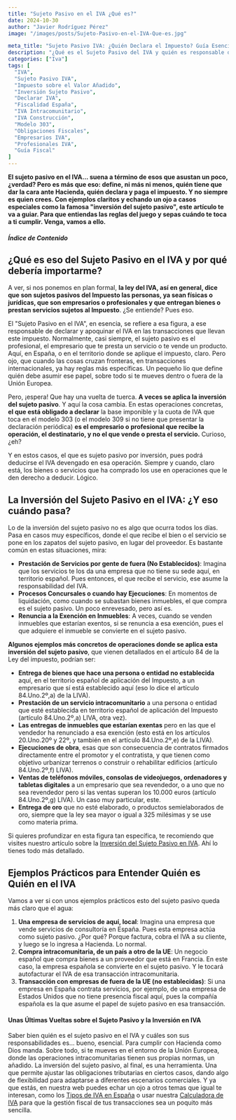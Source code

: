 ```yaml
---
title: "Sujeto Pasivo en el IVA ¿Qué es?"
date: 2024-10-30
author: "Javier Rodríguez Pérez"
image: "/images/posts/Sujeto-Pasivo-en-el-IVA-Que-es.jpg"

meta_title: "Sujeto Pasivo IVA: ¿Quién Declara el Impuesto? Guía Esencial"
description: "¿Qué es el Sujeto Pasivo del IVA y quién es responsable de declararlo? 🤔 Te explicamos este concepto clave, la inversión del sujeto pasivo y ejemplos claros. ¡Cumple con Hacienda!"
categories: ["Iva"]
tags: [
  "IVA",
  "Sujeto Pasivo IVA",
  "Impuesto sobre el Valor Añadido",
  "Inversión Sujeto Pasivo",
  "Declarar IVA",
  "Fiscalidad España",
  "IVA Intracomunitario",
  "IVA Construcción",
  "Modelo 303",
  "Obligaciones Fiscales",
  "Empresarios IVA",
  "Profesionales IVA",
  "Guía Fiscal"
]
---
```


**El sujeto pasivo en el IVA... suena a término de esos que asustan un poco, ¿verdad? Pero es más que eso: define, ni más ni menos, quién tiene que dar la cara ante Hacienda, quién declara y paga el impuesto. Y no siempre es quien crees. Con ejemplos claritos y echando un ojo a casos especiales como la famosa "inversión del sujeto pasivo", este artículo te va a guiar. Para que entiendas las reglas del juego y sepas cuándo te toca a ti cumplir. Venga, vamos a ello.**

##### Índice de Contenido

## ¿Qué es eso del Sujeto Pasivo en el IVA y por qué debería importarme?

A ver, si nos ponemos en plan formal, **la ley del IVA, así en general, dice que son sujetos pasivos del Impuesto las personas, ya sean físicas o jurídicas, que son empresarios o profesionales y que entregan bienes o prestan servicios sujetos al Impuesto**. ¿Se entiende? Pues eso.

El "Sujeto Pasivo en el IVA", en esencia, se refiere a esa figura, a ese responsable de declarar y apoquinar el IVA en las transacciones que llevan este impuesto. Normalmente, casi siempre, el sujeto pasivo es el profesional, el empresario que te presta un servicio o te vende un producto. Aquí, en España, o en el territorio donde se aplique el impuesto, claro. Pero ojo, que cuando las cosas cruzan fronteras, en transacciones internacionales, ya hay reglas más específicas. Un pequeño lío que define quién debe asumir ese papel, sobre todo si te mueves dentro o fuera de la Unión Europea.

Pero, ¡espera! Que hay una vuelta de tuerca. **A veces se aplica la inversión del sujeto pasivo**. Y aquí la cosa cambia. En estas operaciones concretas, **el que está obligado a declarar** la base imponible y la cuota de IVA que toca en el modelo 303 (o el modelo 309 si no tiene que presentar la declaración periódica) **es el empresario o profesional que recibe la operación, el destinatario, y no el que vende o presta el servicio.** Curioso, ¿eh?

Y en estos casos, el que es sujeto pasivo por inversión, pues podrá deducirse el IVA devengado en esa operación. Siempre y cuando, claro está, los bienes o servicios que ha comprado los use en operaciones que le den derecho a deducir. Lógico.

## La Inversión del Sujeto Pasivo en el IVA: ¿Y eso cuándo pasa?

Lo de la inversión del sujeto pasivo no es algo que ocurra todos los días. Pasa en casos muy específicos, donde el que recibe el bien o el servicio se pone en los zapatos del sujeto pasivo, en lugar del proveedor. Es bastante común en estas situaciones, mira:

-   **Prestación de Servicios por gente de fuera (No Establecidos)**: Imagina que los servicios te los da una empresa que no tiene su sede aquí, en territorio español. Pues entonces, el que recibe el servicio, ese asume la responsabilidad del IVA.
-   **Procesos Concursales o cuando hay Ejecuciones**: En momentos de liquidación, como cuando se subastan bienes inmuebles, el que compra es el sujeto pasivo. Un poco enrevesado, pero así es.
-   **Renuncia a la Exención en Inmuebles**: A veces, cuando se venden inmuebles que estarían exentos, si se renuncia a esa exención, pues el que adquiere el inmueble se convierte en el sujeto pasivo.

**Algunos ejemplos más concretos de operaciones donde se aplica esta inversión del sujeto pasivo**, que vienen detallados en el artículo 84 de la Ley del impuesto, podrían ser:

-   **Entrega de bienes que hace una persona o entidad no establecida** aquí, en el territorio español de aplicación del Impuesto, a un empresario que sí está establecido aquí (eso lo dice el artículo 84.Uno.2º,a) de la LIVA).
-   **Prestación de un servicio intracomunitario** a una persona o entidad que esté establecida en territorio español de aplicación del Impuesto (artículo 84.Uno.2º,a) LIVA, otra vez).
-   **Las entregas de inmuebles que estarían exentas** pero en las que el vendedor ha renunciado a esa exención (esto está en los artículos 20.Uno.20º y 22º, y también en el artículo 84.Uno.2º,e) de la LIVA).
-   **Ejecuciones de obra**, esas que son consecuencia de contratos firmados directamente entre el promotor y el contratista, y que tienen como objetivo urbanizar terrenos o construir o rehabilitar edificios (artículo 84.Uno.2º,f) LIVA).
-   **Ventas de teléfonos móviles, consolas de videojuegos, ordenadores y tabletas digitales** a un empresario que sea revendedor, o a uno que no sea revendedor pero si las ventas superan los 10.000 euros (artículo 84.Uno.2º,g) LIVA). Un caso muy particular, este.
-   **Entrega de oro** que no esté elaborado, o productos semielaborados de oro, siempre que la ley sea mayor o igual a 325 milésimas y se use como materia prima.

Si quieres profundizar en esta figura tan específica, te recomiendo que visites nuestro artículo sobre la [Inversión del Sujeto Pasivo en IVA](https://calculadora-de-iva.es/inversion-del-sujeto-pasivo-del-iva). Ahí lo tienes todo más detallado.

## Ejemplos Prácticos para Entender Quién es Quién en el IVA

Vamos a ver si con unos ejemplos prácticos esto del sujeto pasivo queda más claro que el agua:

1.  **Una empresa de servicios de aquí, local**: Imagina una empresa que vende servicios de consultoría en España. Pues esta empresa actúa como sujeto pasivo. ¿Por qué? Porque factura, cobra el IVA a su cliente, y luego se lo ingresa a Hacienda. Lo normal.
2.  **Compra intracomunitaria, de un país a otro de la UE**: Un negocio español que compra bienes a un proveedor que está en Francia. En este caso, la empresa española se convierte en el sujeto pasivo. Y le tocará autofacturar el IVA de esa transacción intracomunitaria.
3.  **Transacción con empresas de fuera de la UE (no establecidas)**: Si una empresa en España contrata servicios, por ejemplo, de una empresa de Estados Unidos que no tiene presencia fiscal aquí, pues la compañía española es la que asume el papel de sujeto pasivo en esa transacción.

#### Unas Últimas Vueltas sobre el Sujeto Pasivo y la Inversión en IVA

Saber bien quién es el sujeto pasivo en el IVA y cuáles son sus responsabilidades es... bueno, esencial. Para cumplir con Hacienda como Dios manda. Sobre todo, si te mueves en el entorno de la Unión Europea, donde las operaciones intracomunitarias tienen sus propias normas, un añadido. La inversión del sujeto pasivo, al final, es una herramienta. Una que permite ajustar las obligaciones tributarias en ciertos casos, dando algo de flexibilidad para adaptarse a diferentes escenarios comerciales. Y ya que estás, en nuestra web puedes echar un ojo a otros temas que igual te interesan, como los [Tipos de IVA en España](https://calculadora-de-iva.es/tipos-de-iva-en-espana) o usar nuestra [Calculadora de IVA](https://calculadora-de-iva.es/) para que la gestión fiscal de tus transacciones sea un poquito más sencilla.
